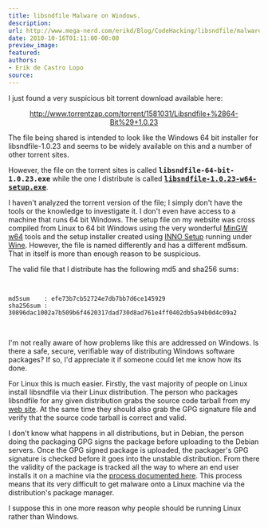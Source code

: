 ```yaml
---
title: libsndfile Malware on Windows.
description:
url: http://www.mega-nerd.com/erikd/Blog/CodeHacking/libsndfile/malware.html
date: 2010-10-16T01:11:00-00:00
preview_image:
featured:
authors:
- Erik de Castro Lopo
source:
---
```




<p>
I just found a very suspicious bit torrent download available here:
</p>

<center>
<p>
<a href="http://www.torrentzap.com/torrent/1581031/Libsndfile+(64-Bit)+1.0.23">
    http://www.torrentzap.com/torrent/1581031/Libsndfile+%2864-Bit%29+1.0.23</a>
</p>
</center>

<p>
The file being shared is intended to look like the Windows 64 bit installer for
libsndfile-1.0.23 and seems to be widely available on this and a number of other
torrent sites.
</p>

<p>
However, the file on the torrent sites is called
<b><tt>libsndfile-64-bit-1.0.23.exe</tt></b> while the one I distribute is
called
	<a href="http://www.mega-nerd.com/libsndfile/files/libsndfile-1.0.23-w64-setup.exe">
	<b><tt>libsndfile-1.0.23-w64-setup.exe</tt></b></a>.
</p>

<p>
I haven't analyzed the torrent version of the file; I simply don't have the
tools or the knowledge to investigate it.
I don't even have access to a machine that runs 64 bit Windows.
The setup file on my website was cross compiled from Linux to 64 bit Windows
using the very wonderful
	<a href="http://mingw-w64.org/">
	MinGW w64</a>
tools and the setup installer created using
	<a href="http://www.jrsoftware.org/isinfo.php">
	INNO Setup</a>
running under
	<a href="http://www.winehq.org/">
	Wine</a>.
However, the file is named differently and has a different md5sum.
That in itself is more than enough reason to be suspicious.
</p>

<p>
The valid file that I distribute has the following md5 and sha256 sums:
</p>
<pre class="code">

    md5sum    : efe73b7cb52724e7db7bb7d6ce145929
    sha256sum : 30896dac1002a7b509b6f4620317dad730d8ad761e4ff0402db5a94b0d4c09a2

</pre>

<p>
I'm not really aware of how problems like this are addressed on Windows.
Is there a safe, secure, verifiable way of distributing Windows software
packages?
If so, I'd appreciate it if someone could let me know how its done.
</p>

<p>
For Linux this is much easier.
Firstly, the vast majority of people on Linux install libsndfile via their Linux
distribution.
The person who packages libsndfile for any given distribution grabs the source
code tarball from my
	<a href="http://www.mega-nerd.com/libsndfile/#Download">
	web site</a>.
At the same time they should also grab the GPG signature file and verify that
the source code tarball is correct and valid.
</p>

<p>
I don't know what happens in all distributions, but in Debian, the person doing
the packaging GPG signs the package before uploading to the Debian servers.
Once the GPG signed package is uploaded, the packager's GPG signature is checked
before it goes into the unstable distribution.
From there the validity of the package is tracked all the way to where an end
user installs it on a machine via the
	<a href="http://www.debian.org/doc/manuals/securing-debian-howto/ch7#s7.4.1">
	process documented here</a>.
This process means that its very difficult to get malware onto a Linux machine
via the distribution's package manager.
</p>

<p>
I suppose this in one more reason why people should be running Linux rather than
Windows.
</p>



